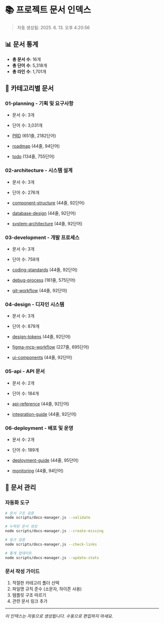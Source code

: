 # 📚 프로젝트 문서 인덱스

> 자동 생성됨: 2025. 6. 13. 오후 4:20:56

## 📊 문서 통계

- **총 문서 수**: 16개
- **총 단어 수**: 5,318개
- **총 라인 수**: 1,701개

## 📁 카테고리별 문서

### 01-planning - 기획 및 요구사항

- 문서 수: 3개
- 단어 수: 3,031개

- [PRD](./01-planning/PRD.md) (651줄, 2182단어)
- [roadmap](./01-planning/roadmap.md) (44줄, 94단어)
- [todo](./01-planning/todo.md) (134줄, 755단어)

### 02-architecture - 시스템 설계

- 문서 수: 3개
- 단어 수: 276개

- [component-structure](./02-architecture/component-structure.md) (44줄, 92단어)
- [database-design](./02-architecture/database-design.md) (44줄, 92단어)
- [system-architecture](./02-architecture/system-architecture.md) (44줄, 92단어)

### 03-development - 개발 프로세스

- 문서 수: 3개
- 단어 수: 759개

- [coding-standards](./03-development/coding-standards.md) (44줄, 92단어)
- [debug-process](./03-development/debug-process.md) (161줄, 575단어)
- [git-workflow](./03-development/git-workflow.md) (44줄, 92단어)

### 04-design - 디자인 시스템

- 문서 수: 3개
- 단어 수: 879개

- [design-tokens](./04-design/design-tokens.md) (44줄, 92단어)
- [figma-mcp-workflow](./04-design/figma-mcp-workflow.md) (227줄, 695단어)
- [ui-components](./04-design/ui-components.md) (44줄, 92단어)

### 05-api - API 문서

- 문서 수: 2개
- 단어 수: 184개

- [api-reference](./05-api/api-reference.md) (44줄, 92단어)
- [integration-guide](./05-api/integration-guide.md) (44줄, 92단어)

### 06-deployment - 배포 및 운영

- 문서 수: 2개
- 단어 수: 189개

- [deployment-guide](./06-deployment/deployment-guide.md) (44줄, 95단어)
- [monitoring](./06-deployment/monitoring.md) (44줄, 94단어)

## 🔄 문서 관리

### 자동화 도구
```bash
# 문서 구조 검증
node scripts/docs-manager.js --validate

# 누락된 문서 생성
node scripts/docs-manager.js --create-missing

# 링크 검증
node scripts/docs-manager.js --check-links

# 통계 업데이트
node scripts/docs-manager.js --update-stats
```

### 문서 작성 가이드
1. 적절한 카테고리 폴더 선택
2. 파일명 규칙 준수 (소문자, 하이픈 사용)
3. 템플릿 구조 따르기
4. 관련 문서 링크 추가

---
*이 인덱스는 자동으로 생성됩니다. 수동으로 편집하지 마세요.*

